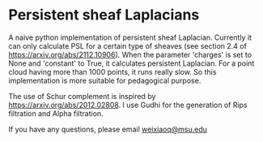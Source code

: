 # Persistent sheaf Laplacians
A naive python implementation of persistent sheaf Laplacian. Currently it can only calculate PSL for a certain type of sheaves (see section 2.4 of https://arxiv.org/abs/2112.10906). When the parameter 'charges' is set to None and 'constant' to True, it calculates persistent Laplacian. For a point cloud having more than 1000 points, it runs really slow. So this implementation is more suitable for pedagogical purpose.

The use of Schur complement is inspired by https://arxiv.org/abs/2012.02808. I use Gudhi for the generation of Rips filtration and Alpha filtration.

If you have any questions, please email weixiaoq@msu.edu
